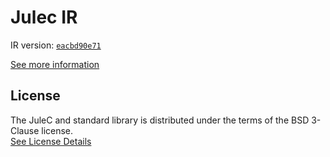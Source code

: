 # Julec IR

IR version: [`eacbd90e71`](https://github.com/julelang/jule/tree/eacbd90e71330214a2ad936b640614114dc4e619)

[See more information](https://manual.jule.dev/getting-started/install-from-source/compile-from-ir.html)

## License

The JuleC and standard library is distributed under the terms of the BSD 3-Clause license. \
[See License Details](./LICENSE)
